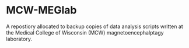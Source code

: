 # MCW-MEGlab
A repostiory allocated to backup copies of data analysis scripts written at the Medical College of Wisconsin (MCW) magnetoencephalptagy laboratory.
